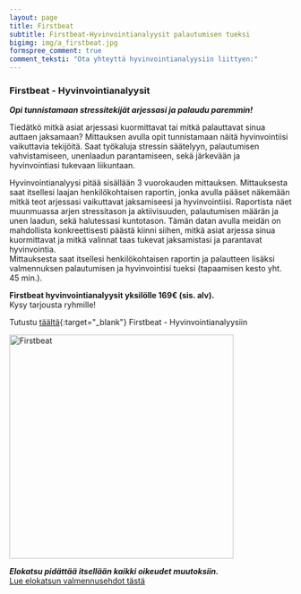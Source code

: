 ```yaml
---
layout: page
title: Firstbeat
subtitle: Firstbeat-Hyvinvointianalyysit palautumisen tueksi
bigimg: img/a_firstbeat.jpg
formspree_comment: true
comment_teksti: "Ota yhteyttä hyvinvointianalyysiin liittyen:"
---
```


### Firstbeat - Hyvinvointianalyysit

***Opi tunnistamaan stressitekijät arjessasi ja palaudu paremmin!***

Tiedätkö mitkä asiat arjessasi kuormittavat tai mitkä palauttavat sinua auttaen jaksamaan? Mittauksen avulla opit tunnistamaan näitä hyvinvointiisi vaikuttavia tekijöitä. Saat työkaluja stressin säätelyyn, palautumisen vahvistamiseen, unenlaadun parantamiseen, sekä järkevään ja hyvinvointiasi tukevaan liikuntaan.

Hyvinvointianalyysi pitää sisällään 3 vuorokauden mittauksen. Mittauksesta saat itsellesi laajan henkilökohtaisen raportin, jonka avulla pääset näkemään mitkä teot arjessasi vaikuttavat jaksamiseesi ja hyvinvointiisi. Raportista näet muunmuassa arjen stressitason ja aktiivisuuden, palautumisen määrän ja unen laadun, sekä halutessasi kuntotason. Tämän datan avulla meidän on  mahdollista konkreettisesti päästä kiinni siihen, mitkä asiat arjessa sinua kuormittavat ja mitkä valinnat taas tukevat jaksamistasi ja parantavat hyvinvointia.  
Mittauksesta saat itsellesi henkilökohtaisen raportin ja palautteen lisäksi valmennuksen palautumisen ja hyvinvointisi tueksi (tapaamisen kesto yht. 45 min.).

**Firstbeat hyvinvointianalyysit yksilölle 169€ (sis. alv).**  
Kysy tarjousta ryhmille!

Tutustu [täältä](https://www.firstbeat.com/fi/tyo-ja-hyvinvointi/hyvinvointianalyysi/){:target="_blank"} Firstbeat - Hyvinvointianalyysiin



<img src="/img/firstbeat_logo.jpg" alt="Firstbeat" width="400" class="center-block"/> 

**_Elokatsu pidättää itsellään kaikki oikeudet muutoksiin._**  
[Lue elokatsun valmennusehdot tästä](/valmennusehdot)

